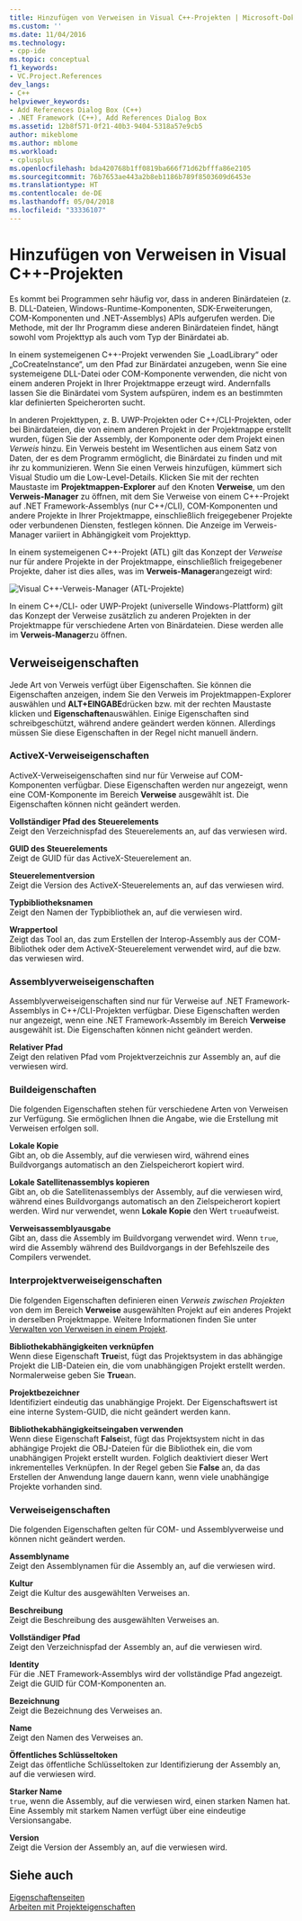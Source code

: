 ```yaml
---
title: Hinzufügen von Verweisen in Visual C++-Projekten | Microsoft-Dokumentation
ms.custom: ''
ms.date: 11/04/2016
ms.technology:
- cpp-ide
ms.topic: conceptual
f1_keywords:
- VC.Project.References
dev_langs:
- C++
helpviewer_keywords:
- Add References Dialog Box (C++)
- .NET Framework (C++), Add References Dialog Box
ms.assetid: 12b8f571-0f21-40b3-9404-5318a57e9cb5
author: mikeblome
ms.author: mblome
ms.workload:
- cplusplus
ms.openlocfilehash: bda420768b1ff0819ba666f71d62bfffa86e2105
ms.sourcegitcommit: 76b7653ae443a2b8eb1186b789f8503609d6453e
ms.translationtype: HT
ms.contentlocale: de-DE
ms.lasthandoff: 05/04/2018
ms.locfileid: "33336107"
---
```

# <a name="adding-references-in-visual-c-projects"></a>Hinzufügen von Verweisen in Visual C++-Projekten
Es kommt bei Programmen sehr häufig vor, dass in anderen Binärdateien (z. B. DLL-Dateien, Windows-Runtime-Komponenten, SDK-Erweiterungen, COM-Komponenten und .NET-Assemblys) APIs aufgerufen werden. Die Methode, mit der Ihr Programm diese anderen Binärdateien findet, hängt sowohl vom Projekttyp als auch vom Typ der Binärdatei ab.  
  
 In einem systemeigenen C++-Projekt verwenden Sie „LoadLibrary“ oder „CoCreateInstance“, um den Pfad zur Binärdatei anzugeben, wenn Sie eine systemeigene DLL-Datei oder COM-Komponente verwenden, die nicht von einem anderen Projekt in Ihrer Projektmappe erzeugt wird. Andernfalls lassen Sie die Binärdatei vom System aufspüren, indem es an bestimmten klar definierten Speicherorten sucht.  
  
 In anderen Projekttypen, z. B. UWP-Projekten oder C++/CLI-Projekten, oder bei Binärdateien, die von einem anderen Projekt in der Projektmappe erstellt wurden, fügen Sie der Assembly, der Komponente oder dem Projekt einen *Verweis* hinzu.   Ein Verweis besteht im Wesentlichen aus einem Satz von Daten, der es dem Programm ermöglicht, die Binärdatei zu finden und mit ihr zu kommunizieren.       Wenn Sie einen Verweis hinzufügen, kümmert sich Visual Studio um die Low-Level-Details. Klicken Sie mit der rechten Maustaste im **Projektmappen-Explorer** auf den Knoten **Verweise**, um den **Verweis-Manager** zu öffnen, mit dem Sie Verweise von einem C++-Projekt auf .NET Framework-Assemblys (nur C++/CLI), COM-Komponenten und andere Projekte in Ihrer Projektmappe, einschließlich freigegebener Projekte oder verbundenen Diensten, festlegen können. Die Anzeige im Verweis-Manager variiert in Abhängigkeit vom Projekttyp.  
  
 In einem systemeigenen C++-Projekt (ATL) gilt das Konzept der *Verweise* nur für andere Projekte in der Projektmappe, einschließlich freigegebener Projekte, daher ist dies alles, was im **Verweis-Manager**angezeigt wird:  
  
 ![Visual C&#43;&#43;-Verweis-Manager &#40;ATL-Projekte&#41;](../ide/media/visual-c---reference-manager--atl-projects-.png "Visual C++-Verweis-Manager (ATL-Projekte)")  
  
 In einem C++/CLI- oder UWP-Projekt (universelle Windows-Plattform) gilt das Konzept der Verweise zusätzlich zu anderen Projekten in der Projektmappe für verschiedene Arten von Binärdateien.  Diese werden alle im **Verweis-Manager**zu öffnen.
  
## <a name="reference-properties"></a>Verweiseigenschaften  
 Jede Art von Verweis verfügt über Eigenschaften. Sie können die Eigenschaften anzeigen, indem Sie den Verweis im Projektmappen-Explorer auswählen und **ALT+EINGABE**drücken bzw. mit der rechten Maustaste klicken und **Eigenschaften**auswählen. Einige Eigenschaften sind schreibgeschützt, während andere geändert werden können. Allerdings müssen Sie diese Eigenschaften in der Regel nicht manuell ändern.  
  
### <a name="activex-reference-properties"></a>ActiveX-Verweiseigenschaften  
 ActiveX-Verweiseigenschaften sind nur für Verweise auf COM-Komponenten verfügbar. Diese Eigenschaften werden nur angezeigt, wenn eine COM-Komponente im Bereich **Verweise** ausgewählt ist. Die Eigenschaften können nicht geändert werden.  
  
 **Vollständiger Pfad des Steuerelements**  
 Zeigt den Verzeichnispfad des Steuerelements an, auf das verwiesen wird.  
  
 **GUID des Steuerelements**  
 Zeigt de GUID für das ActiveX-Steuerelement an.  
  
 **Steuerelementversion**  
 Zeigt die Version des ActiveX-Steuerelements an, auf das verwiesen wird.  
  
 **Typbibliotheksnamen**  
 Zeigt den Namen der Typbibliothek an, auf die verwiesen wird.  
  
 **Wrappertool**  
 Zeigt das Tool an, das zum Erstellen der Interop-Assembly aus der COM-Bibliothek oder dem ActiveX-Steuerelement verwendet wird, auf die bzw. das verwiesen wird.  
  
### <a name="assembly-reference-properties"></a>Assemblyverweiseigenschaften  
 Assemblyverweiseigenschaften sind nur für Verweise auf .NET Framework-Assemblys in C++/CLI-Projekten verfügbar. Diese Eigenschaften werden nur angezeigt, wenn eine .NET Framework-Assembly im Bereich **Verweise** ausgewählt ist. Die Eigenschaften können nicht geändert werden.  
  
 **Relativer Pfad**  
 Zeigt den relativen Pfad vom Projektverzeichnis zur Assembly an, auf die verwiesen wird.  
  
### <a name="build-properties"></a>Buildeigenschaften  
 Die folgenden Eigenschaften stehen für verschiedene Arten von Verweisen zur Verfügung. Sie ermöglichen Ihnen die Angabe, wie die Erstellung mit Verweisen erfolgen soll.  
  
 **Lokale Kopie**  
 Gibt an, ob die Assembly, auf die verwiesen wird, während eines Buildvorgangs automatisch an den Zielspeicherort kopiert wird.  
  
 **Lokale Satellitenassemblys kopieren**  
 Gibt an, ob die Satellitenassemblys der Assembly, auf die verwiesen wird, während eines Buildvorgangs automatisch an den Zielspeicherort kopiert werden. Wird nur verwendet, wenn **Lokale Kopie** den Wert `true`aufweist.  
  
 **Verweisassemblyausgabe**  
 Gibt an, dass die Assembly im Buildvorgang verwendet wird. Wenn `true`, wird die Assembly während des Buildvorgangs in der Befehlszeile des Compilers verwendet.  
  
### <a name="project-to-project-reference-properties"></a>Interprojektverweiseigenschaften  
 Die folgenden Eigenschaften definieren einen *Verweis zwischen Projekten* von dem im Bereich **Verweise** ausgewählten Projekt auf ein anderes Projekt in derselben Projektmappe. Weitere Informationen finden Sie unter [Verwalten von Verweisen in einem Projekt](/visualstudio/ide/managing-references-in-a-project).  
  
 **Bibliothekabhängigkeiten verknüpfen**  
 Wenn diese Eigenschaft **True**ist, fügt das Projektsystem in das abhängige Projekt die LIB-Dateien ein, die vom unabhängigen Projekt erstellt werden. Normalerweise geben Sie **True**an.  
  
 **Projektbezeichner**  
 Identifiziert eindeutig das unabhängige Projekt. Der Eigenschaftswert ist eine interne System-GUID, die nicht geändert werden kann.  
  
 **Bibliothekabhängigkeitseingaben verwenden**  
 Wenn diese Eigenschaft **False**ist, fügt das Projektsystem nicht in das abhängige Projekt die OBJ-Dateien für die Bibliothek ein, die vom unabhängigen Projekt erstellt wurden. Folglich deaktiviert dieser Wert inkrementelles Verknüpfen. In der Regel geben Sie **False** an, da das Erstellen der Anwendung lange dauern kann, wenn viele unabhängige Projekte vorhanden sind.  
  
### <a name="reference-properties"></a>Verweiseigenschaften  
 Die folgenden Eigenschaften gelten für COM- und Assemblyverweise und können nicht geändert werden.  
  
 **Assemblyname**  
 Zeigt den Assemblynamen für die Assembly an, auf die verwiesen wird.  
  
 **Kultur**  
 Zeigt die Kultur des ausgewählten Verweises an.  
  
 **Beschreibung**  
 Zeigt die Beschreibung des ausgewählten Verweises an.  
  
 **Vollständiger Pfad**  
 Zeigt den Verzeichnispfad der Assembly an, auf die verwiesen wird.  
  
 **Identity**  
 Für die .NET Framework-Assemblys wird der vollständige Pfad angezeigt. Zeigt die GUID für COM-Komponenten an.  
  
 **Bezeichnung**  
 Zeigt die Bezeichnung des Verweises an.  
  
 **Name**  
 Zeigt den Namen des Verweises an.  
  
 **Öffentliches Schlüsseltoken**  
 Zeigt das öffentliche Schlüsseltoken zur Identifizierung der Assembly an, auf die verwiesen wird.  
  
 **Starker Name**  
 `true`, wenn die Assembly, auf die verwiesen wird, einen starken Namen hat. Eine Assembly mit starkem Namen verfügt über eine eindeutige Versionsangabe.  
  
 **Version**  
 Zeigt die Version der Assembly an, auf die verwiesen wird.  
  
## <a name="see-also"></a>Siehe auch  
 [Eigenschaftenseiten](../ide/property-pages-visual-cpp.md)   
 [Arbeiten mit Projekteigenschaften](../ide/working-with-project-properties.md)